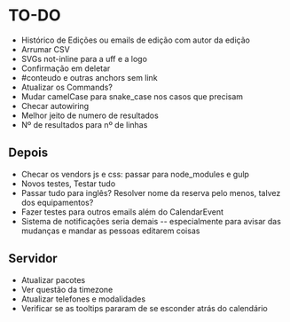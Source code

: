 # TO-DO

- Histórico de Edições ou emails de edição com autor da edição
- Arrumar CSV
- SVGs not-inline para a uff e a logo
- Confirmação em deletar
- #conteudo e outras anchors sem link
- Atualizar os Commands?
- Mudar camelCase para snake_case nos casos que precisam
- Checar autowiring
- Melhor jeito de numero de resultados
- Nº de resultados para nº de linhas

## Depois

- Checar os vendors js e css: passar para node_modules e gulp
- Novos testes, Testar tudo
- Passar tudo para inglês? Resolver nome da reserva pelo menos, talvez dos equipamentos?
- Fazer testes para outros emails além do CalendarEvent
- Sistema de notificações seria demais -- especialmente para avisar das mudanças e mandar as pessoas editarem coisas

## Servidor

- Atualizar pacotes
- Ver questão da timezone
- Atualizar telefones e modalidades
- Verificar se as tooltips pararam de se esconder atrás do calendário
